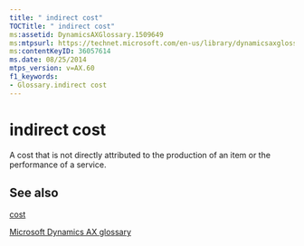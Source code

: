 ```yaml
---
title: " indirect cost"
TOCTitle: " indirect cost"
ms:assetid: DynamicsAXGlossary.1509649
ms:mtpsurl: https://technet.microsoft.com/en-us/library/dynamicsaxglossary.1509649(v=AX.60)
ms:contentKeyID: 36057614
ms.date: 08/25/2014
mtps_version: v=AX.60
f1_keywords:
- Glossary.indirect cost
---
```


# indirect cost

A cost that is not directly attributed to the production of an item or the performance of a service.

## See also

[cost](cost.md)

[Microsoft Dynamics AX glossary](glossary/microsoft-dynamics-ax-glossary.md)

  



